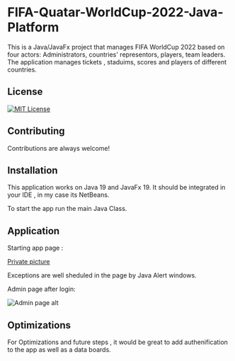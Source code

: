 
# FIFA-Quatar-WorldCup-2022-Java-Platform

This is a Java/JavaFx project that manages FIFA WorldCup 2022 based on four actors: Administrators, countries' representors, players, team leaders. 
The application manages tickets , staduims, scores and players of different countries. 







## License
[![MIT License](https://img.shields.io/badge/License-MIT-green.svg)](https://choosealicense.com/licenses/mit/)


## Contributing

Contributions are always welcome!




## Installation

This application works on Java 19 and JavaFx 19. It should be integrated in your IDE , in my case its NetBeans. 

To start the app run the main Java Class.


## Application
Starting app page : 

[Private picture](https://raw.githubusercontent.com/ChadiDridi/private-repo-screenshot/main/login.png)

Exceptions are well sheduled in the page by Java Alert windows. 


Admin page after login:

<img src="https://drive.google.com/file/d/13q98oQKc-Xe6UPsZbRABQjlMVrexMo97/view?usp=drive_link" alt="Admin page alt">


## Optimizations

For Optimizations and future steps , it would be great to add authenification to the app  as well as a data boards. 


